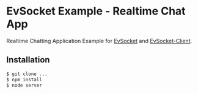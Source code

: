 # EvSocket Example - Realtime Chat App
Realtime Chatting Application Example for [EvSocket](https://www.npmjs.com/package/evsocket) and [EvSocket-Client](https://www.npmjs.com/package/evsocket-client).

## Installation

```bash
$ git clone ...
$ npm install
$ node server
```